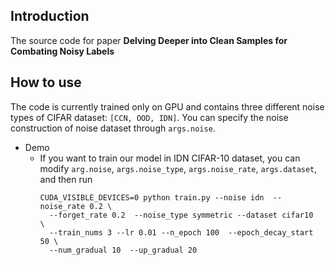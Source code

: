 Introduction
---
The source code for paper **Delving Deeper into Clean Samples for Combating Noisy Labels**

How to use
---
The code is currently trained only on GPU and contains three different noise types of CIFAR dataset: `[CCN, OOD, IDN]`. You can specify the 
noise construction of noise dataset through `args.noise`.

- Demo
  - If you want to train our model in IDN CIFAR-10 dataset, you can modify `arg.noise`, `args.noise_type`, `args.noise_rate`, 
    `args.dataset`, and then run
      ```
      CUDA_VISIBLE_DEVICES=0 python train.py --noise idn  --noise_rate 0.2 \
        --forget_rate 0.2  --noise_type symmetric --dataset cifar10  \
        --train_nums 3 --lr 0.01 --n_epoch 100  --epoch_decay_start 50 \
        --num_gradual 10  --up_gradual 20
      ```
      
